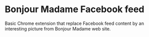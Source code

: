 # Bonjour Madame Facebook feed

Basic Chrome extension that replace Facebook feed content by an interesting picture from Bonjour Madame web site.